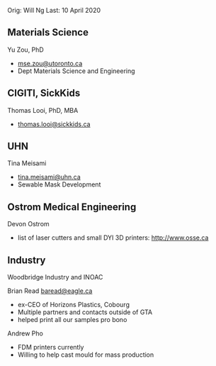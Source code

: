 Orig: Will Ng
Last: 10 April 2020

## Materials Science
Yu Zou, PhD
- mse.zou@utoronto.ca
- Dept Materials Science and Engineering

## CIGITI, SickKids
Thomas Looi, PhD, MBA
- thomas.looi@sickkids.ca

## UHN
Tina Meisami
- tina.meisami@uhn.ca
- Sewable Mask Development

## Ostrom Medical Engineering
Devon Ostrom
- list of laser cutters and small DYI 3D printers:  http://www.osse.ca

## Industry
Woodbridge Industry and INOAC

Brian Read baread@eagle.ca
- ex-CEO of Horizons Plastics, Cobourg
- Multiple partners and contacts outside of GTA
- helped print all our samples pro bono

Andrew Pho
- FDM printers currently
- Willing to help cast mould for mass production
